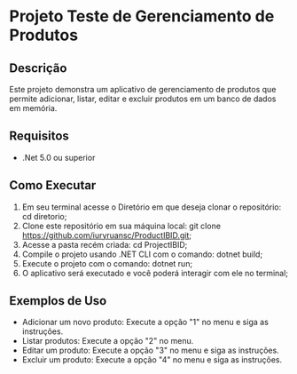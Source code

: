 # Projeto Teste de Gerenciamento de Produtos
## Descrição
Este projeto demonstra um aplicativo de gerenciamento de produtos que permite adicionar, listar, editar e excluir produtos em um banco de dados em memória.

## Requisitos
- .Net 5.0 ou superior

## Como Executar
1. Em seu terminal acesse o Diretório em que deseja clonar o repositório: cd diretorio;
2. Clone este repositório em sua máquina local: git clone https://github.com/iuryruansc/ProductIBID.git;
3. Acesse a pasta recém criada: cd ProjectIBID;
4. Compile o projeto usando .NET CLI com o comando: dotnet build;
5. Execute o projeto com o comando: dotnet run;
6. O aplicativo será executado e você poderá interagir com ele no terminal;

## Exemplos de Uso
- Adicionar um novo produto: Execute a opção "1" no menu e siga as instruções.
- Listar produtos: Execute a opção "2" no menu.
- Editar um produto: Execute a opção "3" no menu e siga as instruções.
- Excluir um produto: Execute a opção "4" no menu e siga as instruções.
